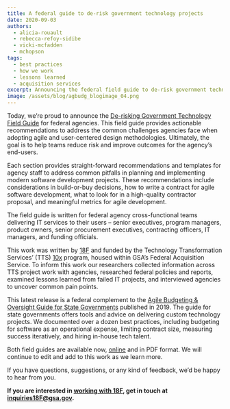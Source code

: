 ```yaml
---
title: A federal guide to de-risk government technology projects
date: 2020-09-03
authors:
  - alicia-rouault
  - rebecca-refoy-sidibe
  - vicki-mcfadden
  - mchopson
tags:
  - best practices
  - how we work
  - lessons learned
  - acquisition services
excerpt: Announcing the federal field guide to de-risk government technology
image: /assets/blog/agbudg_blogimage_04.png
---
```

Today, we’re proud to announce the [De-risking Government Technology Field Guide](https://derisking-guide.18f.gov/) for federal agencies. This field guide provides actionable recommendations to address the common challenges agencies face when adopting agile and user-centered design methodologies. Ultimately, the goal is to help teams reduce risk and improve outcomes for the agency’s end-users.

Each section provides straight-forward recommendations and templates for agency staff to address common pitfalls in planning and implementing modern software development projects. These recommendations include considerations in build-or-buy decisions, how to write a contract for agile software development, what to look for in a high-quality contractor proposal, and meaningful metrics for agile development.

The field guide is written for federal agency cross-functional teams delivering IT services to their users – senior executives, program managers, product owners, senior procurement executives, contracting officers, IT managers, and funding officials.

This work was written by [18F](https://18f.gsa.gov/) and funded by the Technology Transformation Services’ (TTS) [10x](https://10x.gsa.gov/) program, housed within GSA’s Federal Acquisition Service. To inform this work our researchers collected information across TTS project work with agencies, researched federal policies and reports, examined lessons learned from failed IT projects, and interviewed agencies to uncover common pain points.

This latest release is a federal complement to the [Agile Budgeting & Oversight Guide for State Governments](https://derisking-guide.18f.gov/state-field-guide/) published in 2019. The guide for state governments offers tools and advice on delivering custom technology projects. We documented over a dozen best practices, including budgeting for software as an operational expense, limiting contract size, measuring success iteratively, and hiring in-house tech talent.

Both field guides are available now, [online](https://derisking-guide.18f.gov/) and in PDF format. We will continue to edit and add to this work as we learn more.

If you have questions, suggestions, or any kind of feedback, we’d be happy to hear from you. 

**If you are interested in [working with 18F](https://18f.gsa.gov/how-we-work/), get in touch at [inquiries18F@gsa.gov](mailto:inquiries18F@gsa.gov).**
